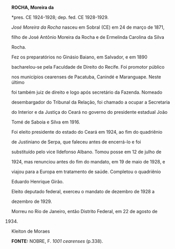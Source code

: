 **ROCHA, Moreira da**



\*pres. CE 1924-1928; dep. fed. CE 1928-1929.



*José Moreira da Rocha* nasceu em Sobral (CE) em 24 de março de 1871,

filho de José Antônio Moreira da Rocha e de Ermelinda Carolina da Silva

Rocha.



Fez os preparatórios no Ginásio Baiano, em Salvador, e em 1890

bacharelou-se pela Faculdade de Direito do Recife. Foi promotor público

nos municípios cearenses de Pacatuba, Canindé e Maranguape. Neste último

foi também juiz de direito e logo após secretário da Fazenda. Nomeado

desembargador do Tribunal da Relação, foi chamado a ocupar a Secretaria

do Interior e da Justiça do Ceará no governo do presidente estadual João

Tomé de Saboia e Silva em 1916.



Foi eleito presidente do estado do Ceará em 1924, ao fim do quadriênio

de Justiniano de Serpa, que faleceu antes de encerrá-lo e foi

substituído pelo vice Ildefonso Albano. Tomou posse em 12 de julho de

1924, mas renunciou antes do fim do mandato, em 19 de maio de 1928, e

viajou para a Europa em tratamento de saúde. Completou o quadriênio

Eduardo Henrique Girão.



Eleito deputado federal, exerceu o mandato de dezembro de 1928 a

dezembro de 1929.



Morreu no Rio de Janeiro, então Distrito Federal, em 22 de agosto de

1934.



Kleiton de Moraes



**FONTE:** NOBRE, F. *1001 cearenses* (p.338).

